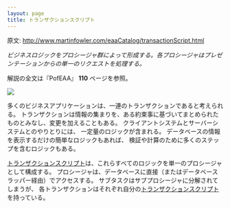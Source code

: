 ```yaml
---
layout: page
title: トランザクションスクリプト
---
```


原文: http://www.martinfowler.com/eaaCatalog/transactionScript.html

*ビジネスロジックをプロシージャ群によって形成する。各プロシージャはプレゼンテーションからの単一のリクエストを処理する。*

解説の全文は『PofEAA』 **110** ページを参照。

![](http://www.martinfowler.com/eaaCatalog/transactionScriptSketch.gif)

多くのビジネスアプリケーションは、一連のトランザクションであると考えられる。
トランザクションは情報の集まりを、ある約束事に基づいてまとめられたものとみなし、変更を加えることもある。
クライアントシステムとサーバーシステムとのやりとりには、
一定量のロジックが含まれる。
データベースの情報を表示するだけの簡単なロジックもあれば、
検証や計算のために多くのステップを含むロジックもある。

[トランザクションスクリプト](TransactionScript)は、これらすべてのロジックを単一のプロシージャとして構成する。
プロシージャは、データベースに直接（またはデータベースラッパー経由）でアクセスする。
サブタスクはサブプロシージャに分解されてしまうが、
各トランザクションはそれぞれ自分の[トランザクションスクリプト](TransactionScript)を持っている。
